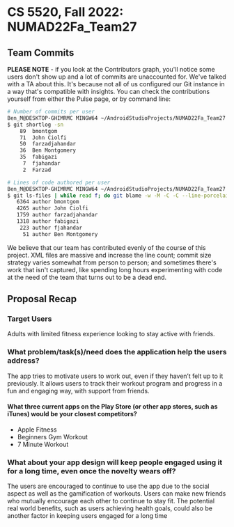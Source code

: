 # CS 5520, Fall 2022: NUMAD22Fa_Team27


## Team Commits

**PLEASE NOTE** - if you look at the Contributors graph, you'll notice some users don't show up and a lot of commits are unaccounted for. We've talked with a TA about this. It's because not all of us configured our Git instance in a way that's compatible with insights. You can check the contributions yourself from either the Pulse page, or by command line:


```bash
# Number of commits per user
Ben_M@DESKTOP-GHIMRMC MINGW64 ~/AndroidStudioProjects/NUMAD22Fa_Team27 (master)
$ git shortlog -sn
    89  bmontgom
    71  John Ciolfi
    50  farzadjahandar
    36  Ben Montgomery
    35  fabigazi
     7  fjahandar
     2  Farzad

# Lines of code authored per user
Ben_M@DESKTOP-GHIMRMC MINGW64 ~/AndroidStudioProjects/NUMAD22Fa_Team27 (master)
$ git ls-files | while read f; do git blame -w -M -C -C --line-porcelain "$f" | grep -I '^author '; done | sort -f | uniq -ic | sort -n --reverse
   6364 author bmontgom
   4265 author John Ciolfi
   1759 author farzadjahandar
   1318 author fabigazi
    223 author fjahandar
     51 author Ben Montgomery


```

We believe that our team has contributed evenly of the course of this project. XML files are massive and increase the line count; commit size strategy varies somewhat from person to person; and sometimes there's work that isn't captured, like spending long hours experimenting with code at the need of the team that turns out to be a dead end.

## Proposal Recap

### Target Users
Adults with limited fitness experience looking to stay active with friends.

### What problem/task(s)/need does the application help the users address?
The app tries to motivate users to work out, even if they haven’t felt up to it previously. It allows
users to track their workout program and progress in a fun and engaging way, with support from
friends.

#### What three current apps on the Play Store (or other app stores, such as iTunes) would be your closest competitors?
* Apple Fitness
* Beginners Gym Workout
* 7 Minute Workout


### What about your app design will keep people engaged using it for a long time, even once the novelty wears off?
The users are encouraged to continue to use the app due to the social aspect as well as the gamification of workouts. Users can make new friends who mutually encourage each other to
continue to stay fit. The potential real world benefits, such as users achieving health goals, could also be another factor in keeping users engaged for a long time
